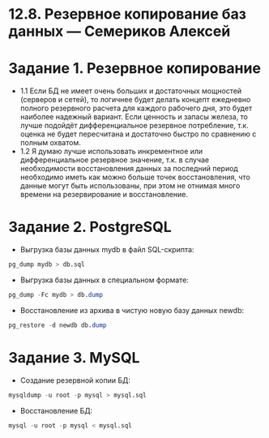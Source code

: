 # 12.8. Резервное копирование баз данных — Семериков Алексей

# Задание 1. Резервное копирование
* 1.1 Если БД не имеет очень больших и достаточных мощностей (серверов и сетей), то логичнее будет делать концепт ежедневно полного резервного расчета для каждого рабочего дня, это будет наиболее надежный вариант. Если ценность и запасы железа, то лучше подойдёт дифференциальное резервное потребление, т.к. оценка не будет пересчитана и достаточно быстро по сравнению с полным охватом.
* 1.2 Я думаю лучше использовать инкрементное или дифференциальное резервное значение, т.к. в случае необходимости восстановления данных за последний период необходимо иметь как можно больше точек восстановления, что данные могут быть использованы, при этом не отнимая много времени на резервирование и восстановление.

# Задание 2. PostgreSQL
* Выгрузка базы данных mydb в файл SQL-скрипта:
```sql
pg_dump mydb > db.sql
```
* Выгрузка базы данных в специальном формате:
```sql
pg_dump -Fc mydb > db.dump
```
* Восстановление из архива в чистую новую базу данных newdb:
```sql
pg_restore -d newdb db.dump
```

# Задание 3. MySQL
* Создание резервной копии БД:
```sql
mysqldump -u root -p mysql > mysql.sql
```
* Восстановление БД:
```sql
mysql -u root -p mysql < mysql.sql
```
